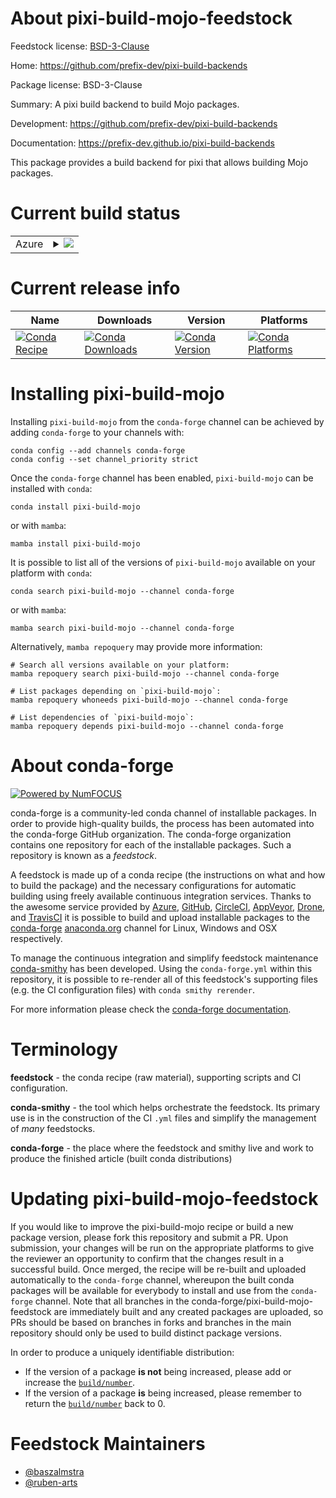 About pixi-build-mojo-feedstock
===============================

Feedstock license: [BSD-3-Clause](https://github.com/conda-forge/pixi-build-mojo-feedstock/blob/main/LICENSE.txt)

Home: https://github.com/prefix-dev/pixi-build-backends

Package license: BSD-3-Clause

Summary: A pixi build backend to build Mojo packages.

Development: https://github.com/prefix-dev/pixi-build-backends

Documentation: https://prefix-dev.github.io/pixi-build-backends

This package provides a build backend for pixi that allows building Mojo packages.

Current build status
====================


<table>
    
  <tr>
    <td>Azure</td>
    <td>
      <details>
        <summary>
          <a href="https://dev.azure.com/conda-forge/feedstock-builds/_build/latest?definitionId=26314&branchName=main">
            <img src="https://dev.azure.com/conda-forge/feedstock-builds/_apis/build/status/pixi-build-mojo-feedstock?branchName=main">
          </a>
        </summary>
        <table>
          <thead><tr><th>Variant</th><th>Status</th></tr></thead>
          <tbody><tr>
              <td>linux_64</td>
              <td>
                <a href="https://dev.azure.com/conda-forge/feedstock-builds/_build/latest?definitionId=26314&branchName=main">
                  <img src="https://dev.azure.com/conda-forge/feedstock-builds/_apis/build/status/pixi-build-mojo-feedstock?branchName=main&jobName=linux&configuration=linux%20linux_64_" alt="variant">
                </a>
              </td>
            </tr><tr>
              <td>linux_aarch64</td>
              <td>
                <a href="https://dev.azure.com/conda-forge/feedstock-builds/_build/latest?definitionId=26314&branchName=main">
                  <img src="https://dev.azure.com/conda-forge/feedstock-builds/_apis/build/status/pixi-build-mojo-feedstock?branchName=main&jobName=linux&configuration=linux%20linux_aarch64_" alt="variant">
                </a>
              </td>
            </tr><tr>
              <td>linux_ppc64le</td>
              <td>
                <a href="https://dev.azure.com/conda-forge/feedstock-builds/_build/latest?definitionId=26314&branchName=main">
                  <img src="https://dev.azure.com/conda-forge/feedstock-builds/_apis/build/status/pixi-build-mojo-feedstock?branchName=main&jobName=linux&configuration=linux%20linux_ppc64le_" alt="variant">
                </a>
              </td>
            </tr><tr>
              <td>osx_64</td>
              <td>
                <a href="https://dev.azure.com/conda-forge/feedstock-builds/_build/latest?definitionId=26314&branchName=main">
                  <img src="https://dev.azure.com/conda-forge/feedstock-builds/_apis/build/status/pixi-build-mojo-feedstock?branchName=main&jobName=osx&configuration=osx%20osx_64_" alt="variant">
                </a>
              </td>
            </tr><tr>
              <td>osx_arm64</td>
              <td>
                <a href="https://dev.azure.com/conda-forge/feedstock-builds/_build/latest?definitionId=26314&branchName=main">
                  <img src="https://dev.azure.com/conda-forge/feedstock-builds/_apis/build/status/pixi-build-mojo-feedstock?branchName=main&jobName=osx&configuration=osx%20osx_arm64_" alt="variant">
                </a>
              </td>
            </tr><tr>
              <td>win_64</td>
              <td>
                <a href="https://dev.azure.com/conda-forge/feedstock-builds/_build/latest?definitionId=26314&branchName=main">
                  <img src="https://dev.azure.com/conda-forge/feedstock-builds/_apis/build/status/pixi-build-mojo-feedstock?branchName=main&jobName=win&configuration=win%20win_64_" alt="variant">
                </a>
              </td>
            </tr>
          </tbody>
        </table>
      </details>
    </td>
  </tr>
</table>

Current release info
====================

| Name | Downloads | Version | Platforms |
| --- | --- | --- | --- |
| [![Conda Recipe](https://img.shields.io/badge/recipe-pixi--build--mojo-green.svg)](https://anaconda.org/conda-forge/pixi-build-mojo) | [![Conda Downloads](https://img.shields.io/conda/dn/conda-forge/pixi-build-mojo.svg)](https://anaconda.org/conda-forge/pixi-build-mojo) | [![Conda Version](https://img.shields.io/conda/vn/conda-forge/pixi-build-mojo.svg)](https://anaconda.org/conda-forge/pixi-build-mojo) | [![Conda Platforms](https://img.shields.io/conda/pn/conda-forge/pixi-build-mojo.svg)](https://anaconda.org/conda-forge/pixi-build-mojo) |

Installing pixi-build-mojo
==========================

Installing `pixi-build-mojo` from the `conda-forge` channel can be achieved by adding `conda-forge` to your channels with:

```
conda config --add channels conda-forge
conda config --set channel_priority strict
```

Once the `conda-forge` channel has been enabled, `pixi-build-mojo` can be installed with `conda`:

```
conda install pixi-build-mojo
```

or with `mamba`:

```
mamba install pixi-build-mojo
```

It is possible to list all of the versions of `pixi-build-mojo` available on your platform with `conda`:

```
conda search pixi-build-mojo --channel conda-forge
```

or with `mamba`:

```
mamba search pixi-build-mojo --channel conda-forge
```

Alternatively, `mamba repoquery` may provide more information:

```
# Search all versions available on your platform:
mamba repoquery search pixi-build-mojo --channel conda-forge

# List packages depending on `pixi-build-mojo`:
mamba repoquery whoneeds pixi-build-mojo --channel conda-forge

# List dependencies of `pixi-build-mojo`:
mamba repoquery depends pixi-build-mojo --channel conda-forge
```


About conda-forge
=================

[![Powered by
NumFOCUS](https://img.shields.io/badge/powered%20by-NumFOCUS-orange.svg?style=flat&colorA=E1523D&colorB=007D8A)](https://numfocus.org)

conda-forge is a community-led conda channel of installable packages.
In order to provide high-quality builds, the process has been automated into the
conda-forge GitHub organization. The conda-forge organization contains one repository
for each of the installable packages. Such a repository is known as a *feedstock*.

A feedstock is made up of a conda recipe (the instructions on what and how to build
the package) and the necessary configurations for automatic building using freely
available continuous integration services. Thanks to the awesome service provided by
[Azure](https://azure.microsoft.com/en-us/services/devops/), [GitHub](https://github.com/),
[CircleCI](https://circleci.com/), [AppVeyor](https://www.appveyor.com/),
[Drone](https://cloud.drone.io/welcome), and [TravisCI](https://travis-ci.com/)
it is possible to build and upload installable packages to the
[conda-forge](https://anaconda.org/conda-forge) [anaconda.org](https://anaconda.org/)
channel for Linux, Windows and OSX respectively.

To manage the continuous integration and simplify feedstock maintenance
[conda-smithy](https://github.com/conda-forge/conda-smithy) has been developed.
Using the ``conda-forge.yml`` within this repository, it is possible to re-render all of
this feedstock's supporting files (e.g. the CI configuration files) with ``conda smithy rerender``.

For more information please check the [conda-forge documentation](https://conda-forge.org/docs/).

Terminology
===========

**feedstock** - the conda recipe (raw material), supporting scripts and CI configuration.

**conda-smithy** - the tool which helps orchestrate the feedstock.
                   Its primary use is in the construction of the CI ``.yml`` files
                   and simplify the management of *many* feedstocks.

**conda-forge** - the place where the feedstock and smithy live and work to
                  produce the finished article (built conda distributions)


Updating pixi-build-mojo-feedstock
==================================

If you would like to improve the pixi-build-mojo recipe or build a new
package version, please fork this repository and submit a PR. Upon submission,
your changes will be run on the appropriate platforms to give the reviewer an
opportunity to confirm that the changes result in a successful build. Once
merged, the recipe will be re-built and uploaded automatically to the
`conda-forge` channel, whereupon the built conda packages will be available for
everybody to install and use from the `conda-forge` channel.
Note that all branches in the conda-forge/pixi-build-mojo-feedstock are
immediately built and any created packages are uploaded, so PRs should be based
on branches in forks and branches in the main repository should only be used to
build distinct package versions.

In order to produce a uniquely identifiable distribution:
 * If the version of a package **is not** being increased, please add or increase
   the [``build/number``](https://docs.conda.io/projects/conda-build/en/latest/resources/define-metadata.html#build-number-and-string).
 * If the version of a package **is** being increased, please remember to return
   the [``build/number``](https://docs.conda.io/projects/conda-build/en/latest/resources/define-metadata.html#build-number-and-string)
   back to 0.

Feedstock Maintainers
=====================

* [@baszalmstra](https://github.com/baszalmstra/)
* [@ruben-arts](https://github.com/ruben-arts/)

